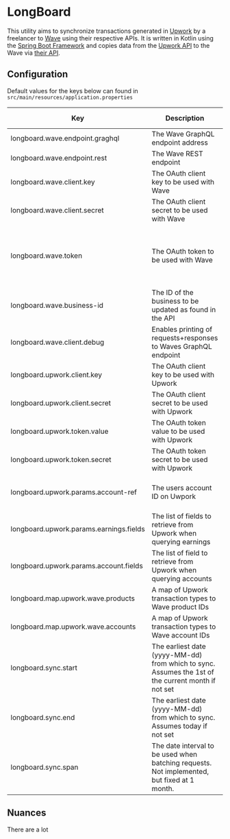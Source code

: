 # LongBoard
This utility aims to synchronize transactions generated in [Upwork](https://www.upwork.com/ab/find-work/) by a 
freelancer to [Wave](https://www.waveapps.com) using their respective APIs.
It is written in Kotlin using the [Spring Boot Framework](https://spring.io/projects/spring-boot) and copies data 
from the [Upwork API](https://developers.upwork.com/) 
to the Wave via [their API](https://developer.waveapps.com/hc/en-us).

## Configuration

Default values for the keys below can found in `src/main/resources/application.properties`

Key | Description | Type | Where to find it |
--- | --- | --- | --- |
longboard.wave.endpoint.graghql | The Wave GraphQL endpoint address | String | Wave API Documentation |
longboard.wave.endpoint.rest | The Wave REST endpoint | String | Wave API Documentation |
longboard.wave.client.key | The OAuth client key to be used with Wave | String | Wave developer portal |
longboard.wave.client.secret | The OAuth client secret to be used with Wave | String | Wave developer portal |
longboard.wave.token | The OAuth token to be used with Wave | String | By manually authorizing the OAuth client above. See Wave developer portal |
longboard.wave.business-id | The ID of the business to be updated as found in the API | String | This needs to be manually retrieved via the API |
longboard.wave.client.debug | Enables printing of requests+responses to Waves GraphQL endpoint | Boolean | |
longboard.upwork.client.key | The OAuth client key to be used with Upwork | String | Upwork Developer Portal |
longboard.upwork.client.secret | The OAuth client secret to be used with Upwork | String | Upwork Developer Portal |
longboard.upwork.token.value | The OAuth token value to be used with Upwork | String |  Upwork Developer Portal |
longboard.upwork.token.secret | The OAuth token secret to be used with Upwork | String |  Upwork Developer Portal |
longboard.upwork.params.account-ref | The users account ID on Uwpork |  String | Must be manually retrieved from the API |
longboard.upwork.params.earnings.fields | The list of fields to retrieve from Upwork when querying earnings | Comma Separated Values | See Upwork earning report endpoint |
longboard.upwork.params.account.fields | The list of field to retrieve from Upwork when querying accounts | Comma Separated Values | See upwork accounting endpoint |
longboard.map.upwork.wave.products | A map of Upwork transaction types to Wave product IDs | Map | Between the Upwork and Wave APIs |
longboard.map.upwork.wave.accounts | A map of Upwork transaction types to Wave account IDs | Map | Between the Upwork and Wave APIs |
longboard.sync.start | The earliest date (yyyy-MM-dd) from which to sync. Assumes the 1st of the current month if not set | String | |
longboard.sync.end | The earliest date (yyyy-MM-dd) from which to sync. Assumes today if not set | String | |
longboard.sync.span | The date interval to be used when batching requests. Not implemented, but fixed at 1 month. | String | |

## Nuances
There are a lot
